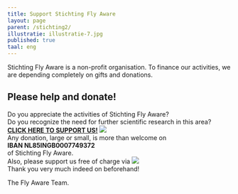 ```yaml
---
title: Support Stichting Fly Aware
layout: page
parent: /stichting2/
illustratie: illustratie-7.jpg
published: true
taal: eng
---
```


Stichting Fly Aware is a non-profit organisation. To finance our activities, we are depending completely on gifts and donations.

## Please help and donate!

Do you appreciate the activities of Stichting Fly Aware?  
Do you recognize the need for further scientific research in this area?  
[<b>CLICK HERE TO SUPPORT US!</b>](https://useplink.com/payment/edcVW3wMearjzSRKy2RE) <a href="https://useplink.com/payment/edcVW3wMearjzSRKy2RE"><img src="{{baseurl}}/assets/img/Fotolia_doneerknop-100px.jpg"></a>  
Any donation, large or small, is more than welcome on  
<b>IBAN NL85INGB0007749372</b>  
of Stichting Fly Aware.  
Also, please support us free of charge via <a href="/stichting2/sponsorkliks-eng/"><img src="{{baseurl}}/assets/img/logo-sponsorkliks.gif"></a>  
Thank you very much indeed on beforehand!  

The Fly Aware Team.
